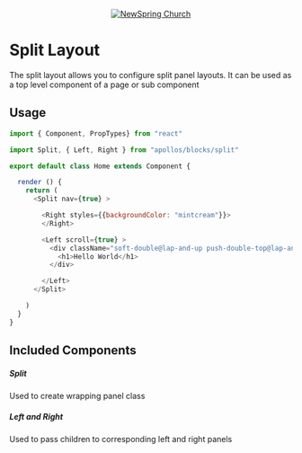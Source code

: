 <p align="center" >
  <a href="http://newspring.cc">
    <img src="https://s3.amazonaws.com/ns.images/newspring/icons/newspring-church-logo-black.png" alt="NewSpring Church" title="NewSpring Church" />
  </a>
</p>

Split Layout
=======================

The split layout allows you to configure split panel layouts. It can be used as a top level component of a page or sub component

## Usage

```javascript
import { Component, PropTypes} from "react"

import Split, { Left, Right } from "apollos/blocks/split"

export default class Home extends Component {

  render () {
    return (
      <Split nav={true} >

        <Right styles={{backgroundColor: "mintcream"}}>
        </Right>

        <Left scroll={true} >
          <div className="soft-double@lap-and-up push-double-top@lap-and-up">
            <h1>Hello World</h1>
          </div>

        </Left>
      </Split>

    )
  }
}

```

## Included Components

##### Split

Used to create wrapping panel class

##### Left and Right

Used to pass children to corresponding left and right panels
